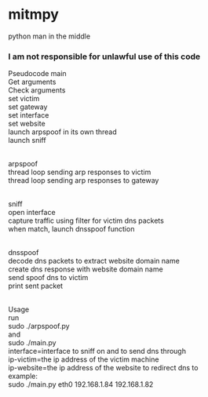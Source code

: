 # mitmpy
python man in the middle

### I am not responsible for unlawful use of this code

Pseudocode
main<br>
Get arguments<br>
Check arguments<br>
set victim<br>
set gateway<br>
set interface<br>
set website<br>
launch arpspoof in its own thread<br>
launch sniff<br><br>

arpspoof<br>
thread loop sending arp responses to victim<br>
thread loop sending arp responses to gateway<br><br>

sniff<br>
open interface<br>
capture traffic using filter for victim dns packets<br>
when match, launch dnsspoof function<br><br>

dnsspoof<br>
decode dns packets to extract website domain name<br>
create dns response with website domain name<br>
send spoof dns to victim<br>
print sent packet<br><br>

Usage<br>
run<br>
sudo ./arpspoof.py<br>
and<br>
sudo ./main.py <interface> <ip-victim> <ip-website><br>
interface=interface to sniff on and to send dns through<br>
ip-victim=the ip address of the victim machine<br>
ip-website=the ip address of the website to redirect dns to<br>
example:<br>
sudo ./main.py eth0 192.168.1.84 192.168.1.82<br>

